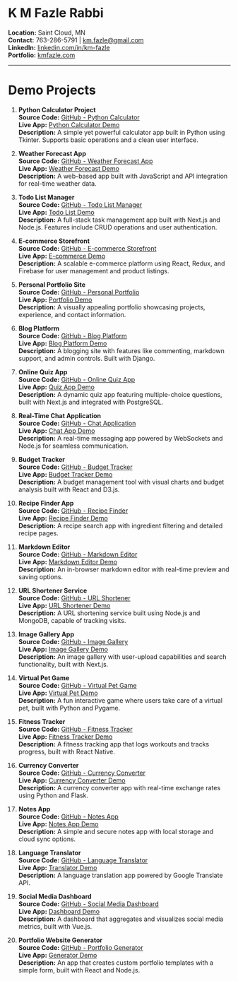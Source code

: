 # K M Fazle Rabbi

**Location:** Saint Cloud, MN  
**Contact:** 763-286-5791 | km.fazle@gmail.com  
**LinkedIn:** [linkedin.com/in/km-fazle](https://www.linkedin.com/in/km-fazle)  
**Portfolio:** [kmfazle.com](https://kmfazle.com)  

---

# Demo Projects

1. **Python Calculator Project**  
   **Source Code:** [GitHub - Python Calculator](https://github.com/yourusername/python-calculator)  
   **Live App:** [Python Calculator Demo](https://your-demo-link.com/python-calculator)  
   **Description:** A simple yet powerful calculator app built in Python using Tkinter. Supports basic operations and a clean user interface.

2. **Weather Forecast App**  
   **Source Code:** [GitHub - Weather Forecast App](https://github.com/yourusername/weather-forecast-app)  
   **Live App:** [Weather Forecast Demo](https://your-demo-link.com/weather-forecast)  
   **Description:** A web-based app built with JavaScript and API integration for real-time weather data.

3. **Todo List Manager**  
   **Source Code:** [GitHub - Todo List Manager](https://github.com/yourusername/todo-list-manager)  
   **Live App:** [Todo List Demo](https://your-demo-link.com/todo-list)  
   **Description:** A full-stack task management app built with Next.js and Node.js. Features include CRUD operations and user authentication.

4. **E-commerce Storefront**  
   **Source Code:** [GitHub - E-commerce Storefront](https://github.com/yourusername/ecommerce-storefront)  
   **Live App:** [E-commerce Demo](https://your-demo-link.com/ecommerce-store)  
   **Description:** A scalable e-commerce platform using React, Redux, and Firebase for user management and product listings.

5. **Personal Portfolio Site**  
   **Source Code:** [GitHub - Personal Portfolio](https://github.com/yourusername/personal-portfolio)  
   **Live App:** [Portfolio Demo](https://your-demo-link.com/portfolio)  
   **Description:** A visually appealing portfolio showcasing projects, experience, and contact information.

6. **Blog Platform**  
   **Source Code:** [GitHub - Blog Platform](https://github.com/yourusername/blog-platform)  
   **Live App:** [Blog Platform Demo](https://your-demo-link.com/blog-platform)  
   **Description:** A blogging site with features like commenting, markdown support, and admin controls. Built with Django.

7. **Online Quiz App**  
   **Source Code:** [GitHub - Online Quiz App](https://github.com/yourusername/online-quiz-app)  
   **Live App:** [Quiz App Demo](https://your-demo-link.com/quiz-app)  
   **Description:** A dynamic quiz app featuring multiple-choice questions, built with Next.js and integrated with PostgreSQL.

8. **Real-Time Chat Application**  
   **Source Code:** [GitHub - Chat Application](https://github.com/yourusername/chat-application)  
   **Live App:** [Chat App Demo](https://your-demo-link.com/chat-app)  
   **Description:** A real-time messaging app powered by WebSockets and Node.js for seamless communication.

9. **Budget Tracker**  
   **Source Code:** [GitHub - Budget Tracker](https://github.com/yourusername/budget-tracker)  
   **Live App:** [Budget Tracker Demo](https://your-demo-link.com/budget-tracker)  
   **Description:** A budget management tool with visual charts and budget analysis built with React and D3.js.

10. **Recipe Finder App**  
    **Source Code:** [GitHub - Recipe Finder](https://github.com/yourusername/recipe-finder)  
    **Live App:** [Recipe Finder Demo](https://your-demo-link.com/recipe-finder)  
    **Description:** A recipe search app with ingredient filtering and detailed recipe pages.

11. **Markdown Editor**  
    **Source Code:** [GitHub - Markdown Editor](https://github.com/yourusername/markdown-editor)  
    **Live App:** [Markdown Editor Demo](https://your-demo-link.com/markdown-editor)  
    **Description:** An in-browser markdown editor with real-time preview and saving options.

12. **URL Shortener Service**  
    **Source Code:** [GitHub - URL Shortener](https://github.com/yourusername/url-shortener)  
    **Live App:** [URL Shortener Demo](https://your-demo-link.com/url-shortener)  
    **Description:** A URL shortening service built using Node.js and MongoDB, capable of tracking visits.

13. **Image Gallery App**  
    **Source Code:** [GitHub - Image Gallery](https://github.com/yourusername/image-gallery)  
    **Live App:** [Image Gallery Demo](https://your-demo-link.com/image-gallery)  
    **Description:** An image gallery with user-upload capabilities and search functionality, built with Next.js.

14. **Virtual Pet Game**  
    **Source Code:** [GitHub - Virtual Pet Game](https://github.com/yourusername/virtual-pet-game)  
    **Live App:** [Virtual Pet Demo](https://your-demo-link.com/virtual-pet)  
    **Description:** A fun interactive game where users take care of a virtual pet, built with Python and Pygame.

15. **Fitness Tracker**  
    **Source Code:** [GitHub - Fitness Tracker](https://github.com/yourusername/fitness-tracker)  
    **Live App:** [Fitness Tracker Demo](https://your-demo-link.com/fitness-tracker)  
    **Description:** A fitness tracking app that logs workouts and tracks progress, built with React Native.

16. **Currency Converter**  
    **Source Code:** [GitHub - Currency Converter](https://github.com/yourusername/currency-converter)  
    **Live App:** [Currency Converter Demo](https://your-demo-link.com/currency-converter)  
    **Description:** A currency converter app with real-time exchange rates using Python and Flask.

17. **Notes App**  
    **Source Code:** [GitHub - Notes App](https://github.com/yourusername/notes-app)  
    **Live App:** [Notes App Demo](https://your-demo-link.com/notes-app)  
    **Description:** A simple and secure notes app with local storage and cloud sync options.

18. **Language Translator**  
    **Source Code:** [GitHub - Language Translator](https://github.com/yourusername/language-translator)  
    **Live App:** [Translator Demo](https://your-demo-link.com/translator)  
    **Description:** A language translation app powered by Google Translate API.

19. **Social Media Dashboard**  
    **Source Code:** [GitHub - Social Media Dashboard](https://github.com/yourusername/social-media-dashboard)  
    **Live App:** [Dashboard Demo](https://your-demo-link.com/social-dashboard)  
    **Description:** A dashboard that aggregates and visualizes social media metrics, built with Vue.js.

20. **Portfolio Website Generator**  
    **Source Code:** [GitHub - Portfolio Generator](https://github.com/yourusername/portfolio-generator)  
    **Live App:** [Generator Demo](https://your-demo-link.com/portfolio-generator)  
    **Description:** An app that creates custom portfolio templates with a simple form, built with React and Node.js.

